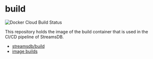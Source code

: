# build

![Docker Cloud Build Status](https://img.shields.io/docker/cloud/build/streamsdb/build.svg)

This repository holds the image of the build container that is used in the CI/CD pipeline of StreamsDB.

* [streamsdb/build](https://hub.docker.com/r/streamsdb/build)
* [image builds](https://hub.docker.com/r/streamsdb/build/builds)
